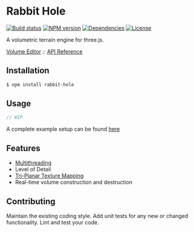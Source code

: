 # Rabbit Hole
[![Build status](https://travis-ci.org/vanruesc/rabbit-hole.svg?branch=master)](https://travis-ci.org/vanruesc/rabbit-hole)
[![NPM version](https://badge.fury.io/js/rabbit-hole.svg)](http://badge.fury.io/js/rabbit-hole)
[![Dependencies](https://david-dm.org/vanruesc/rabbit-hole.svg?branch=master)](https://david-dm.org/vanruesc/rabbit-hole)
[![License](https://img.shields.io/badge/license-zlib-blue.svg)](https://raw.githubusercontent.com/vanruesc/rabbit-hole/master/LICENSE)

A volumetric terrain engine for three.js.

[Volume Editor]() *::* [API Reference](http://vanruesc.github.io/rabbit-hole/docs)


## Installation

```sh
$ npm install rabbit-hole
``` 


## Usage

```javascript
// WIP
```

A complete example setup can be found [here]()


## Features

- [Multithreading](https://developer.mozilla.org/en-US/docs/Web/API/Web_Workers_API/Using_web_workers)
- Level of Detail
- [Tri-Planar Texture Mapping]()
- Real-time volume construction and destruction


## Contributing

Maintain the existing coding style. Add unit tests for any new or changed functionality. Lint and test your code.
